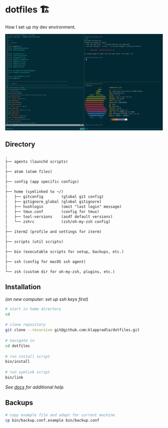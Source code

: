 # dotfiles 🏗

How I set up my dev environment.

![screenshot](./screenshot.png)

## Directory

```
.
├── agents (launchd scripts)
│
├── atom (atom files)
│
├── config (app specific configs)
│
├── home (symlinked to ~/)
│   ├── gitconfig        (global git config)
│   ├── gitignore_global (global gitignore)
│   ├── hushlogin        (omit "last login" message)
│   ├── tmux.conf        (config for tmux)
│   ├── tool-versions    (asdf default versions)
│   └── zshrc            (zsh/oh-my-zsh config)
│
├── iterm2 (profile and settings for iterm)
│
├── scripts (util scripts)
│
├── bin (executable scripts for setup, backups, etc.)
│
├── ssh (config for macOS ssh agent)
│
└── zsh (custom dir for oh-my-zsh, plugins, etc.)
```


## Installation

*(on new computer: set up ssh keys first)*

```sh
# start in home directory
cd

# clone repository
git clone --recursive git@github.com:klappradla/dotfiles.git

# navigate in
cd dotfiles

# run install script
bin/install

# run symlink script
bin/link
```

*See [docs](./DOCS.md) for additional help.*

## Backups

```sh
# copy example file and adapt for current machine
cp bin/backup.conf.example bin/backup.conf
```
